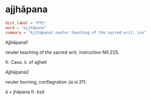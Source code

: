 # ajjhāpana

``` toml
dict_label = "PTS"
word = "ajjhāpana"
summary = "Ajjhāpana1 neuter teaching of the sacred writ, ins"
```

Ajjhāpana1

neuter teaching of the sacred writ, instruction Mil.225.

fr. Caus. ii. of ajjheti

Ajjhāpana2

neuter burning, conflagration Ja.vi.311.

ā \+ jhāpana fr. *kṣā*

